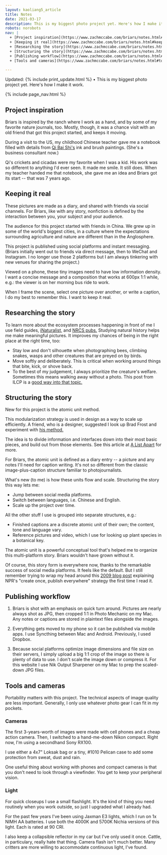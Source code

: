 ```yaml
---
layout: kaoliang5_article
title: Notes
date: 2021-03-17
description: This is my biggest photo project yet. Here's how I make it work.
robots: norobots
nav: |
  + [Project inspiration](https://www.zachmccabe.com/briars/notes.html#project-inspiration)
  + [Keeping it real](https://www.zachmccabe.com/briars/notes.html#keeping-it-real)
  + [Researching the story](https://www.zachmccabe.com/briars/notes.html#researching-the-story)
  + [Structuring the story](https://www.zachmccabe.com/briars/notes.html#structuring-the-story)
  + [Publishing workflow](https://www.zachmccabe.com/briars/notes.html#publishing-workflow)
  + [Tools and cameras](https://www.zachmccabe.com/briars/notes.html#tools-and-cameras)
 
---
```



Updated: {% include print_update.html %} • This is my biggest photo project yet. Here's how I make it work.



{% include page_nav.html %}



## Project inspiration

Briars is inspired by the ranch where I work as a hand, and by some of my favorite nature journals, too. Mostly, though, it was a chance visit with an old friend that got this project started, and keeps it moving.

During a visit to the US, my childhood Chinese teacher gave me a notebook filled with details from [Qi Bai Shi's] ink and brush paintings. (She's a business consultant now.)

Qi's crickets and cicadas were my favorite when I was a kid. His work was so different to anything I'd ever seen. It made me smile. It still does. When my teacher handed me that notebook, she gave me an idea and Briars got its start -- that was 7 years ago.

[Qi Bai Shi's]: https://www.tretyakovgallerymagazine.com/articles/3-2017-56/true-charm-nature-some-notes-qi-baishi-and-his-art




## Keeping it real

These pictures are made as a diary, and shared with friends via social channels. For Briars, like with any story, nonfiction is defined by the interaction between you, your subject and your audience.

The audience for this project started with friends in China. We grew up in some of the world's biggest cities, in a culture where the expectations surrounding agriculture and nature are different than in the Anglosphere.

This project is published using social platforms and instant messaging. (Briars initially went out to friends via direct message, then to WeChat and Instagram. I no longer use those 2 platforms but I am always tinkering with new venues for sharing the project.)

Viewed on a phone, these tiny images need to have low information density. I want a concise message and a composition that works at 600px 1:1 while, e.g.: the viewer is on her morning bus ride to work.

When I frame the scene, select one picture over another, or write a caption, I do my best to remember this. I want to keep it real.




## Researching the story

To learn more about the ecosystem processes happening in front of me I use field guides, [iNaturalist,] and [NRCS pubs.] Studying natural history helps me make meaningful pictures. It improves my chances of being in the right place at the right time, too:

- Stay low and don't silhouette when photographing bees, climbing snakes, wasps and other creatures that are preyed on by birds.
- Move softly and deliberately. This is critical when working around things that bite, kick, or shove back.
- To the best of my judgement, I always prioritize the creature's welfare. Sometimes this means walking away without a photo. This post from ILCP is a [good way into that topic.]

[iNaturalist,]: https://www.inaturalist.org/

[NRCS pubs.]: https://www.nrcs.usda.gov/wps/portal/nrcs/main/plantmaterials/technical/publications/

[good way into that topic.]: https://conservationphotographers.org/from-wild-to-captive-a-call-for-ethics-in-modern-nature-photography/




## Structuring the story

New for this project is the atomic unit method. 

This modularization strategy is used in design as a way to scale up efficiently. A friend, who is a designer, suggested I look up Brad Frost and experiment with [his method.]

The idea is to divide information and interfaces down into their most basic pieces, and build out from those elements. See this article at [A List Apart] for more.

For Briars, the atomic unit is defined as a diary entry -- a picture and any notes I'll need for caption writing. It's not so different from the classic image-plus-caption structure familiar to photojournalists.

What's new (to me) is how these units flow and scale. Structuring the story this way lets me:

- Jump between social media platforms.
- Switch between languages, i.e. Chinese and English.
- Scale up the project over time.

All the other stuff I use is grouped into separate structures, e.g.: 

- Finished captions are a discrete atomic unit of their own; the content, tone and language vary.
- Reference pictures and video, which I use for looking up plant species in a botanical key.

The atomic unit is a powerful conceptual tool that's helped me to organize this multi-platform story. Briars wouldn't have grown without it.

Of course, this story form is everywhere now, thanks to the remarkable success of social media platforms. It feels like the default. But I still remember trying to wrap my head around this [2009 blog post] explaining NPR's "create once, publish everywhere" strategy the first time I read it.

[his method.]: https://atomicdesign.bradfrost.com/chapter-2/

[A List Apart]: https://alistapart.com/article/language-of-modular-design

[2009 blog post]: https://www.npr.org/sections/inside/2009/02/clean_content_portable_content.html




## Publishing workflow

1. Briars is shot with an emphasis on quick turn around. Pictures are nearly always shot as JPG, then cropped 1:1 in Photo Mechanic on my Mac. Any notes or captions are stored in plaintext files alongside the images.

2. Everything gets moved to my phone so it can be published via mobile apps. I use Syncthing between Mac and Android. Previously, I used Dropbox.

3. Because social platforms optimize image dimensions and file size on their servers, I simply upload a big 1:1 crop of the image so there is plenty of data to use. I don't scale the image down or compress it. For this website I use Nik Output Sharpener on my Mac to prep the scaled-down JPG files.




## Tools and cameras

Portability matters with this project. The technical aspects of image quality are less important. Generally, I only use whatever photo gear I can fit in my pockets.

### Cameras

The first 3-years-worth of images were made with cell phones and a cheap action camera. Then, I switched to a hand-me-down Nikon compact. Right now, I'm using a secondhand Sony RX100.

I use either a 4x7" Loksak bag or a tiny, #1010 Pelican case to add some protection from sweat, dust and rain.

One useful thing about working with phones and compact cameras is that you don't need to look through a viewfinder. You get to keep your peripheral vision.

### Light

For quick closeups I use a small flashlight. It's the kind of thing you need routinely when you work outside, so just I upgraded what I already had.

For the past few years I've been using Jaxman E3 lights, which I run on 1x NIMH AA batteries. I use both the 4000K and 5700K Nichia versions of this light. Each is rated at 90 CRI.

I also keep a collapsible reflector in my car but I've only used it once. Cattle, in particulary, really hate that thing. Camera flash isn't much better. Many critters are more willing to accommodate continuous light, I've found.
